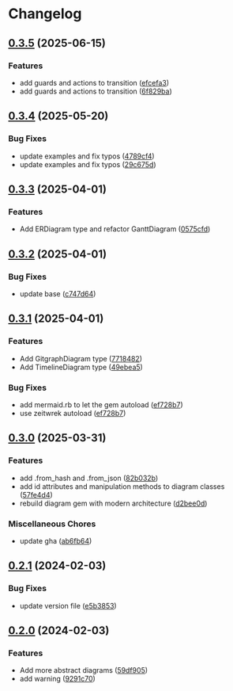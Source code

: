 # Changelog

## [0.3.5](https://github.com/seuros/diagram-ruby/compare/diagram/v0.3.4...diagram/v0.3.5) (2025-06-15)


### Features

* add guards and actions to transition ([efcefa3](https://github.com/seuros/diagram-ruby/commit/efcefa3476cd4f2fb7275b47af778657d78b826c))
* add guards and actions to transition ([6f829ba](https://github.com/seuros/diagram-ruby/commit/6f829badf6a72e8f63dfc883c06848171980575f))

## [0.3.4](https://github.com/seuros/diagram-ruby/compare/diagram/v0.3.3...diagram/v0.3.4) (2025-05-20)


### Bug Fixes

* update examples and fix  typos ([4789cf4](https://github.com/seuros/diagram-ruby/commit/4789cf4208007a5704c0a8002cc3fda9709491ab))
* update examples and fix  typos ([29c675d](https://github.com/seuros/diagram-ruby/commit/29c675d291912d7e46abc75cb261593a2223f704))

## [0.3.3](https://github.com/seuros/diagram-ruby/compare/diagram/v0.3.2...diagram/v0.3.3) (2025-04-01)


### Features

* Add ERDiagram type and refactor GanttDiagram ([0575cfd](https://github.com/seuros/diagram-ruby/commit/0575cfde9e810f26941fbd4f7ea894a2e4a3ddad))

## [0.3.2](https://github.com/seuros/diagram-ruby/compare/diagram/v0.3.1...diagram/v0.3.2) (2025-04-01)


### Bug Fixes

* update base ([c747d64](https://github.com/seuros/diagram-ruby/commit/c747d64d48393a20b6d4a583d6534325a38e2988))

## [0.3.1](https://github.com/seuros/diagram-ruby/compare/diagram/v0.3.0...diagram/v0.3.1) (2025-04-01)


### Features

* Add GitgraphDiagram type ([7718482](https://github.com/seuros/diagram-ruby/commit/77184820be127a6ca681cf1f0f68697ac0ab776f))
* Add TimelineDiagram type ([49ebea5](https://github.com/seuros/diagram-ruby/commit/49ebea5901239d7427b14d6324f9829b230a56f2))


### Bug Fixes

* add mermaid.rb to let the gem autoload ([ef728b7](https://github.com/seuros/diagram-ruby/commit/ef728b77a4a81457e58d2c85a75fdd2b0d1b3eaa))
* use zeitwrek autoload ([ef728b7](https://github.com/seuros/diagram-ruby/commit/ef728b77a4a81457e58d2c85a75fdd2b0d1b3eaa))

## [0.3.0](https://github.com/seuros/diagram-ruby/compare/diagram/v0.2.1...diagram/v0.3.0) (2025-03-31)


### Features

* add .from_hash and .from_json ([82b032b](https://github.com/seuros/diagram-ruby/commit/82b032b8f4a4bb8f9d85f462de26a6a0d7d775a7))
* add id attributes and manipulation methods to diagram classes ([57fe4d4](https://github.com/seuros/diagram-ruby/commit/57fe4d4f17c585b7b8262df243fee0e2df6f668b))
* rebuild diagram gem with modern architecture ([d2bee0d](https://github.com/seuros/diagram-ruby/commit/d2bee0d18a4f1759190b9597d89c8dc2deb90d83))


### Miscellaneous Chores

* update gha ([ab6fb64](https://github.com/seuros/diagram-ruby/commit/ab6fb6411a3a7267b272d7af72533c8041b1fd1d))

## [0.2.1](https://github.com/seuros/diagram-ruby/compare/diagram/v0.2.0...diagram/v0.2.1) (2024-02-03)


### Bug Fixes

* update version file ([e5b3853](https://github.com/seuros/diagram-ruby/commit/e5b385353a8d0fd6c904d65f276db481dd39793d))

## [0.2.0](https://github.com/seuros/diagram-ruby/compare/diagram-v0.0.1...diagram/v0.2.0) (2024-02-03)


### Features

* Add more abstract diagrams ([59df905](https://github.com/seuros/diagram-ruby/commit/59df90526f6e7168f66968c929ede42d97729cd2))
* add warning ([9291c70](https://github.com/seuros/diagram-ruby/commit/9291c70987a4855f64254240ec285240cd2b9987))
